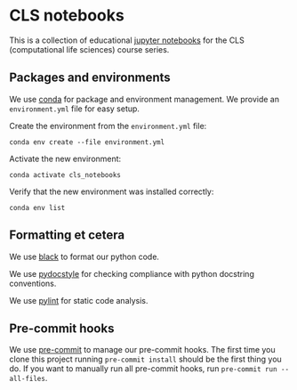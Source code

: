 # CLS notebooks

This is a collection of educational [jupyter notebooks](https://jupyter.org) for the CLS (computational life sciences) course series.

## Packages and environments

We use [conda](https://conda.io) for package and environment management.
We provide an `environment.yml` file for easy setup.

Create the environment from the `environment.yml` file:
```
conda env create --file environment.yml
```

Activate the new environment:
```
conda activate cls_notebooks
```

Verify that the new environment was installed correctly:
```
conda env list
```

## Formatting et cetera

We use [black](https://github.com/psf/black) to format our python code.

We use [pydocstyle](http://www.pydocstyle.org) for checking compliance with python docstring conventions.

We use [pylint](https://pypi.org/project/pylint/) for static code analysis.

## Pre-commit hooks

We use [pre-commit](https://pre-commit.com) to manage our pre-commit hooks.
The first time you clone this project running `pre-commit install` should be the first thing you do.
If you want to manually run all pre-commit hooks, run `pre-commit run --all-files`.
